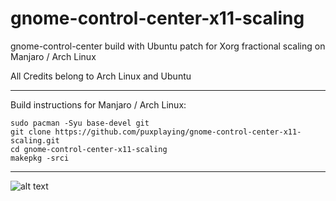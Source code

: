 # gnome-control-center-x11-scaling
gnome-control-center build with Ubuntu patch for Xorg fractional scaling on Manjaro / Arch Linux 

All Credits belong to Arch Linux and Ubuntu

---

Build instructions for Manjaro / Arch Linux:

```
sudo pacman -Syu base-devel git
git clone https://github.com/puxplaying/gnome-control-center-x11-scaling.git
cd gnome-control-center-x11-scaling
makepkg -srci
```

---

![alt text](https://github.com/puxplaying/gnome-control-center-x11-scaling/blob/master/123.png)
